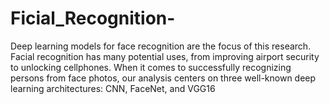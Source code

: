 # Ficial_Recognition-
Deep learning models for face recognition are the focus of this research. Facial recognition has many potential uses, from improving airport security to unlocking cellphones. When it comes to successfully recognizing persons from face photos, our analysis centers on three well-known deep learning architectures: CNN, FaceNet, and VGG16
